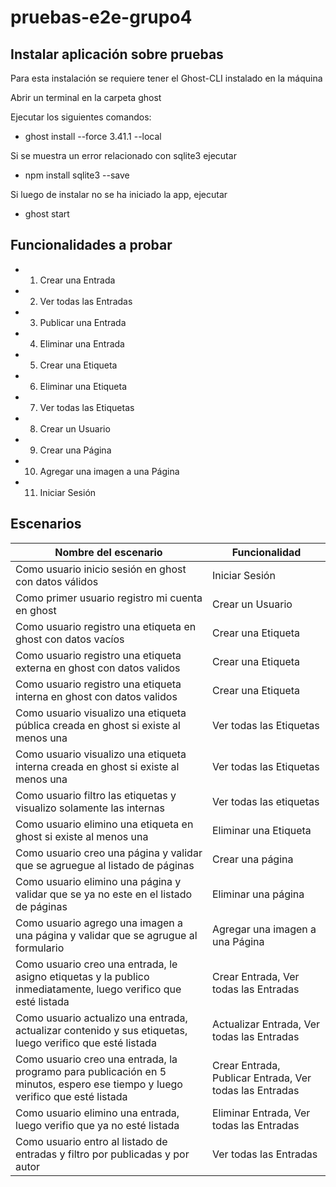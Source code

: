 # pruebas-e2e-grupo4

## Instalar aplicación sobre pruebas

Para esta instalación se requiere tener el Ghost-CLI instalado en la máquina

Abrir un terminal en la carpeta ghost

Ejecutar los siguientes comandos:
* ghost install --force 3.41.1 --local

Si se muestra un error relacionado con sqlite3 ejecutar
* npm install sqlite3 --save

Si luego de instalar no se ha iniciado la app, ejecutar
* ghost start

## Funcionalidades a probar

* 1. Crear una Entrada  
* 2. Ver todas las Entradas  
* 3. Publicar una Entrada  
* 4. Eliminar una Entrada  
* 5. Crear una Etiqueta  
* 6. Eliminar una Etiqueta  
* 7. Ver todas las Etiquetas  
* 8. Crear un Usuario  
* 9. Crear una Página  
* 10. Agregar una imagen a una Página
* 11. Iniciar Sesión

## Escenarios
| Nombre del escenario                                                                 | Funcionalidad           |
|--------------------------------------------------------------------------------------|-------------------------|
| Como usuario inicio sesión en ghost con datos válidos                                | Iniciar Sesión          |
| Como primer usuario registro mi cuenta en ghost                                      | Crear un Usuario        |
| Como usuario registro una etiqueta en ghost con datos vacíos                         | Crear una Etiqueta      |
| Como usuario registro una etiqueta externa en ghost con datos validos                | Crear una Etiqueta      |
| Como usuario registro una etiqueta interna en ghost con datos validos                | Crear una Etiqueta      |
| Como usuario visualizo una etiqueta pública creada en ghost si existe al menos una   | Ver todas las Etiquetas |
| Como usuario visualizo una etiqueta interna creada en ghost si existe al menos una   | Ver todas las Etiquetas |
| Como usuario filtro las etiquetas y visualizo solamente las internas                 | Ver todas las etiquetas |
| Como usuario elimino una etiqueta en ghost si existe al menos una                    | Eliminar una Etiqueta   |
| Como usuario creo una página y validar que se agruegue al listado de páginas         | Crear una página        |
| Como usuario elimino una página y validar que se ya no este en el listado de páginas | Eliminar una página     |
| Como usuario agrego una imagen a una página y validar que se agrugue al formulario   | Agregar una imagen a una Página       |
| Como usuario creo una entrada, le asigno etiquetas y la publico inmediatamente, luego verifico que esté listada | Crear Entrada, Ver todas las Entradas |
| Como usuario actualizo una entrada, actualizar contenido y sus etiquetas, luego verifico que esté listada | Actualizar Entrada, Ver todas las Entradas |
| Como usuario creo una entrada, la programo para publicación en 5 minutos, espero ese tiempo y luego verifico que esté listada | Crear Entrada, Publicar Entrada, Ver todas las Entradas |
| Como usuario elimino una entrada, luego verifio que ya no esté listada | Eliminar Entrada, Ver todas las Entradas |
|Como usuario entro al listado de entradas y filtro por publicadas y por autor  | Ver todas las Entradas |